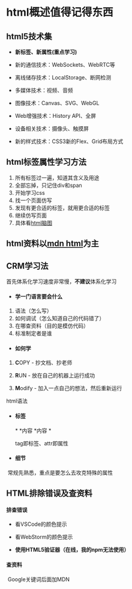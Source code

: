 # html概述值得记得东西



## html5技术集

- **新标签、新属性(重点学习)**

- 新的通信技术：WebSockets、WebRTC等

- 离线储存技术：LocalStorage、断网检测

- 多媒体技术：视频、音频

- 图像技术：Canvas、SVG、WebGL

- Web增强技术：History API、全屏

- 设备相关技术：摄像头、触摸屏

- 新的样式技术：CSS3新的Flex、Grid布局方式

  

## html标签属性学习方法

1. 所有标签过一遍，知道其含义及用途
2. 全部忘掉，只记住div和span
3. 开始学习css
4. 找一个页面仿写
5. 发现有更合适的标签，就用更合适的标签
6. 继续仿写页面
7. 具体看[html脑图](C:\Users\Administrator\Desktop\课件\HTML\HTML脑图.xmind)




## html资料以[mdn html](https://developer.mozilla.org/zh-CN/docs/Web/Guide/HTML/HTML5)为主

## CRM学习法

首先体系化学习速度非常慢，**不建议**体系化学习

- #### 学一门语言要会什么

1.  语法（怎么写）
2.  如何调试（怎么知道自己的代码错了）
3.  在哪查资料（目的是模仿代码）
4.  标准制定者是谁

- #### 如何学

1.  **C**OPY - 抄文档、抄老师

2.  **R**UN - 放在自己的机器上运行成功

3.  **M**odify - 加入一点自己的想法，然后重新运行

html语法

- #### 标签
  *<!DOCTYPE html>
  *<tag attr=value>内容</tag>
  *<tag attr>内容</tag>
  *<tag attr=value>

  tag即标签、attr即属性


- #### 细节

​       常规先熟悉，重点是要怎么去攻克特殊的属性



## HTML排除错误及查资料

####    排查错误

- 看VSCode的颜色提示

- 看WebStorm的颜色提示

- **使用HTML5验证器（在线，我的npm无法使用）**

####    查资料

​        Google关键词后面加MDN
